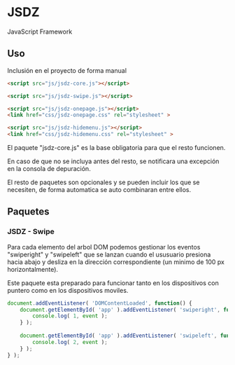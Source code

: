 # JSDZ
JavaScript Framework

## Uso
Inclusión en el proyecto de forma manual

```html
<script src="js/jsdz-core.js"></script>

<script src="js/jsdz-swipe.js"></script>

<script src="js/jsdz-onepage.js"></script>
<link href="css/jsdz-onepage.css" rel="stylesheet" >

<script src="js/jsdz-hidemenu.js"></script>
<link href="css/jsdz-hidemenu.css" rel="stylesheet" >
```

El paquete "jsdz-core.js" es la base obligatoria para que el resto funcionen.

En caso de que no se incluya antes del resto, se notificara una excepción en la consola de depuración.

El resto de paquetes son opcionales y se pueden incluir los que se necesiten, de forma automatica se auto combinaran entre ellos.

## Paquetes
### JSDZ - Swipe
Para cada elemento del arbol DOM podemos gestionar los eventos "swiperight" y "swipeleft" que se lanzan cuando el ususuario presiona hacia abajo y desliza en la dirección correspondiente (un minimo de 100 px horizontalmente).

Este paquete esta preparado para funcionar tanto en los dispositivos con puntero como en los dispositivos moviles.

```javascript
document.addEventListener( 'DOMContentLoaded', function() {
	document.getElementById( 'app' ).addEventListener( 'swiperight', function( event ) {
		console.log( 1, event );
	} );
	
	document.getElementById( 'app' ).addEventListener( 'swipeleft', function( event ) {
		console.log( 2, event );
	} );
} );
```
